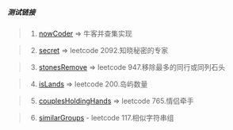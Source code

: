 ##### 测试链接
> 1. [nowCoder](./1.nowCoder) => 牛客并查集实现

> 2. [secret](./2.secret) => leetcode 2092.知晓秘密的专家

> 3. [stonesRemove](./3.stonesRemove) => leetcode 947.移除最多的同行或同列石头

> 4. [isLands](./4.isLands) => leetcode 200.岛屿数量

> 5. [couplesHoldingHands](./5.couplesHoldingHands) => leetcode 765.情侣牵手

> 6. [similarGroups](./6.similarGroups) - leetcode 117.相似字符串组